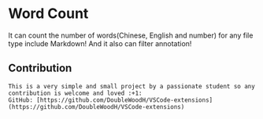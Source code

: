 # Word Count
It can count the number of words(Chinese, English and number) for any file type include Markdown!
And it also can filter annotation!

## Contribution
    This is a very simple and small project by a passionate student so any contribution is welcome and loved :+1:
    GitHub: [https://github.com/DoubleWoodH/VSCode-extensions](https://github.com/DoubleWoodH/VSCode-extensions)
